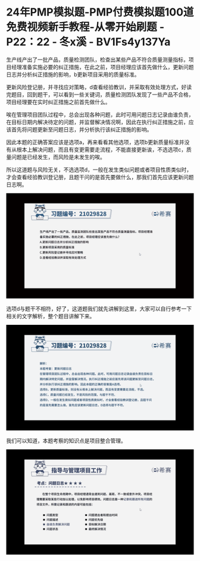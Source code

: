 # 24年PMP模拟题-PMP付费模拟题100道免费视频新手教程-从零开始刷题 - P22：22 - 冬x溪 - BV1Fs4y137Ya

生产线产出了一批产品，质量检测团队，检查出某些产品不符合质量测量指标，项目经理准备实施必要的纠正措施，在此之前，项目经理应该首先做什么，更新问题日志并分析纠正措施的影响，b更新项目采用的质量标准。

更新风险登记册，并寻找应对策略，d查看经验教训，并采取有效处理方式，好读完题目，回到题干，可以看到一些关键词，质量检测团队发现了一些产品不合格，项目经理要在实时纠正措施之前首先做什么。

唉在管理项目团队过程中，总会出现各种问题，此时可用问题日志记录由谁负责，在目标日期内解决待定的问题，并监督解决情况啊，因此在执行纠正措施之前，应该首先将问题更新至问题日志，并分析执行该纠正措施的影响。

因此本题的正确答案应该是选项a，再来看看其他选项，选项b更新质量标准并没有从根本上解决问题，而且有变更需要走流程，不能直接更新诶，不选选项c，质量问题是已经发生，而风险是未发生的唉。

所以这道题与风险无关，不选选项d，一般在发生类似问题或者项目性质类似时，才会查看经验教训登记册，且题干问的是首先要做什么，那我们首先应该更新问题日志啊。



![](img/1ce38409b789201c1f00416f15bcc0a7_1.png)

选项d与题干不相符，好了，这道题我们就先讲解到这里，大家可以自行参考一下相关的文字解析，整个题目讲解下来。



![](img/1ce38409b789201c1f00416f15bcc0a7_3.png)

我们可以知道，本题考察的知识点是项目整合管理。

![](img/1ce38409b789201c1f00416f15bcc0a7_5.png)